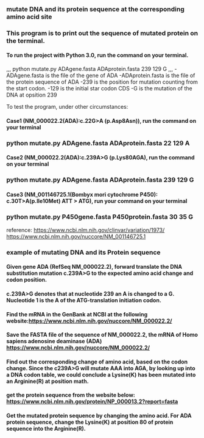 ### mutate DNA and its protein sequence at the corresponding amino acid site

### This program is to print out the sequence of mutated protein on the terminal.

#### To run the project with Python 3.0, run the command on your terminal.
,,,
python mutate.py ADAgene.fasta ADAprotein.fasta 239 129 G
,,,
-ADAgene.fasta is the file of the gene of ADA
-ADAprotein.fasta is the file of the protein sequence of ADA
-239 is the position for mutation counting from the start codon.
-129 is the initial star codon CDS
-G is the mutation of the DNA at opsition 239

To test the program, under other circumstances:

#### Case1 (NM_000022.2(ADA):c.22G>A (p.Asp8Asn)), run the command on your terminal
### python mutate.py ADAgene.fasta ADAprotein.fasta 22 129 A

#### Case2 (NM_000022.2(ADA):c.239A>G (p.Lys80AGA), run the command on your terminal
### python mutate.py ADAgene.fasta ADAprotein.fasta 239 129 G

#### Case3 (NM_001146725.1(Bombyx mori cytochrome P450): c.30T>A(p.Ile10Met) ATT > ATG), run your command on your terminal 
### python mutate.py P450gene.fasta P450protein.fasta 30 35 G 

reference:
https://www.ncbi.nlm.nih.gov/clinvar/variation/1973/
https://www.ncbi.nlm.nih.gov/nuccore/NM_001146725.1

### example of mutating DNA and its Protein sequence
#### Given gene ADA (RefSeq NM_000022.2), forward translate the DNA substitution mutation c.239A>G to the expected amino acid change and codon position.
#### c.239A>G denotes that at nucleotide 239 an A is changed to a G. Nucleotide 1 is the A of the ATG-translation initiation codon.

#### Find the mRNA in the GenBank at NCBI at the following website:https://www.ncbi.nlm.nih.gov/nuccore/NM_000022.2/
#### Save the FASTA file of the sequence of NM_000022.2, the mRNA of Homo sapiens adenosine deaminase (ADA) https://www.ncbi.nlm.nih.gov/nuccore/NM_000022.2/

#### Find out the corresponding change of amino acid, based on the codon change. Since the c239A>G will mutate AAA into AGA, by looking up into a DNA codon table, we could conclude a Lysine(K) has been mutated into an Arginine(R) at position math.

#### get the protein sequence from the website below: https://www.ncbi.nlm.nih.gov/protein/NP_000013.2?report=fasta

#### Get the mutated protein sequence by changing the amino acid. For ADA protein sequence, change the Lysine(K) at position 80 of protein sequence into the Arginine(R).

